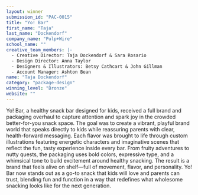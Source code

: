 ```yaml
---
layout: winner
submission_id: "PAC-0015"
title: "Yo! Bar"
first_name: "Taja"
last_name: "Dockendorf"
company_name: "Pulp+Wire"
school_name: ""
creative_team_members: |-
  - Creative Director: Taja Dockendorf & Sara Rosario
  - Design Director: Anna Taylor
  - Designers & Illustrators: Betsy Cathcart & John Gillman
  - Account Manager: Ashton Bean
name: "Taja Dockendorf"
category: "package-design"
winning_level: "Bronze"
website: ""
---
```


Yo! Bar, a healthy snack bar designed for kids, received a full brand and packaging overhaul to capture attention and spark joy in the crowded better-for-you snack space. The goal was to create a vibrant, playful brand world that speaks directly to kids while reassuring parents with clear, health-forward messaging. Each flavor was brought to life through custom illustrations featuring energetic characters and imaginative scenes that reflect the fun, tasty experience inside every bar. From fruity adventures to nutty quests, the packaging uses bold colors, expressive type, and a whimsical tone to build excitement around healthy snacking. The result is a brand that feels alive on shelf—full of movement, flavor, and personality. Yo! Bar now stands out as a go-to snack that kids will love and parents can trust, blending fun and function in a way that redefines what wholesome snacking looks like for the next generation.
